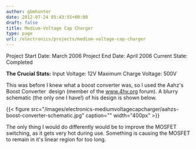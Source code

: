 ```yaml
---
author: gbmhunter
date: 2012-07-24 05:43:55+00:00
draft: false
title: Medium-Voltage Cap Charger
type: page
url: /electronics/projects/medium-voltage-cap-charger
---
```


Project Start Date: March 2006
Project End Date: April 2006
Current State: Completed

**The Crucial Stats:**
Input Voltage: 12V
Maximum Charge Voltage: 500V

This was before I knew what a boost converter was, so I used the Aahz's Boost Converter  design (member of the www.4hv.org forum). A blurry schematic (the only one I have!) of his design is shown below.

{{< figure src="/images/electronics-mediumvoltagecapcharger/aahzs-boost-converter-schematic.jpg" caption=""  width="400px" >}}

The only thing I would do differently would be to improve the MOSFET switching, as it gets very hot during use. Something is causing the MOSFET to remain in it's linear region for too long.
